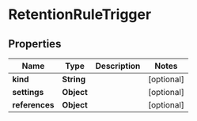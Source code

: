 
# RetentionRuleTrigger

## Properties
Name | Type | Description | Notes
------------ | ------------- | ------------- | -------------
**kind** | **String** |  |  [optional]
**settings** | **Object** |  |  [optional]
**references** | **Object** |  |  [optional]



